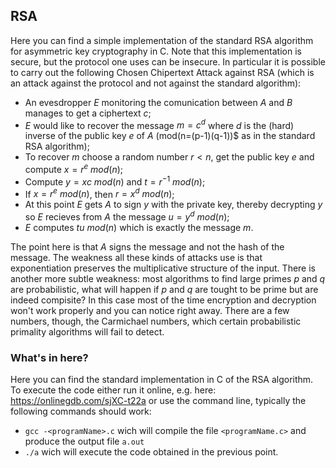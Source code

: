 ## RSA

Here you can find a simple implementation of the standard RSA algorithm for asymmetric key cryptography in C. Note that this implementation is secure, but the protocol one uses can be insecure. In particular it is possible to carry out the following Chosen Chipertext Attack against RSA (which is an attack against the protocol and not against the standard algorithm):
- An evesdropper $E$ monitoring the comunication between $A$ and $B$ manages to get a ciphertext $c$;
- $E$ would like to recover the message $m=c^d$ where $d$ is the (hard) inverse of the public key $e$ of $A$ (mod(n=(p-1)(q-1))$ as in the standard RSA algorithm); 
- To recover $m$ choose a random number $r < n$, get the public key $e$ and compute $x=r^e\ mod(n)$;
- Compute $y=xc\ mod(n)$ and $t=r^{-1}\ mod(n)$;
- If $x=r^e\ mod(n)$, then $r=x^d\ mod(n)$;
- At this point $E$ gets $A$ to sign $y$ with the private key, thereby decrypting $y$ so $E$ recieves from $A$ the message $u=y^d\ mod(n)$;
- $E$ computes $tu\ mod(n)$ which is exactly the message $m$.

The point here is that $A$ signs the message and not the hash of the message. The weakness all these kinds of attacks use is that exponentiation preserves the multiplicative structure of the input. There is another more subtle weakness: most algorithms to find large primes $p$ and $q$ are probabilistic, what will happen if $p$ and $q$ are tought to be prime but are indeed compisite? In this case most of the time encryption and decryption won't work properly and you can notice right away. There are a few numbers, though, the Carmichael numbers, which certain probabilistic primality algorithms will fail to detect. 

### What's in here?
Here you can find the standard implementation in C of the RSA algorithm. To execute the code either run it online, e.g. here: https://onlinegdb.com/sjXC-t22a or use the command line, typically the following commands should work: 
- `gcc -<programName>.c` wich will compile the file `<programName.c>` and produce the output file `a.out`
- `./a` wich will execute the code obtained in the previous point.

